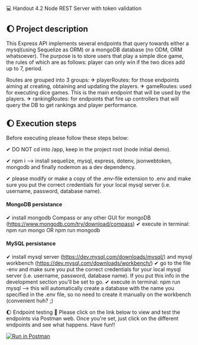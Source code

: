 💻 Handout 4.2 Node REST Server with token validation

## 🌔 Project description

This Express API implements several endpoints that query towards either a mysql(using Sequelize as ORM) or a mongoDB database (no ODM, ORM whatsoever).
The purpose is to store users that play a simple dice game, the rules of which are as follows: player can only win if the two dices add up to 7, period.

Routes are grouped into 3 groups:
✈ playerRoutes: for those endpoints aiming at creating, obtaining and updating the players.
✈ gameRoutes: used for executing dice games. This is the main endpoint that will be used by the players.
✈ rankingRoutes: for endpoints that fire up controllers that will query the DB to get rankings and player performance.

## 🌔 Execution steps

Before executing please follow these steps below:

✔ DO NOT cd into /app, keep in the project root (node initial demo).

✔ npm i --> install sequelize, mysql, express, dotenv, jsonwebtoken, mongodb and finally nodemon as a dev dependency.

✔ please modify or make a copy of the .env-file extension to .env and make sure you put the correct credentials for your local mysql server (i.e. username, password, database name).

#### MongoDB persistance

✔ install mongodb Compass or any other GUI for mongoDB (https://www.mongodb.com/try/download/compass)
✔ execute in terminal: npm run mongo OR npm run mongodb

#### MySQL persistance

✔ install mysql server (https://dev.mysql.com/downloads/mysql/) and mysql workbench (https://dev.mysql.com/downloads/workbench/)
✔ go to the file -env and make sure you put the correct credentials for your local mysql server (i.e. username, password, database name). If you put this info in the development section you'll be set to go.
✔ execute in terminal: npm run mysql --> this will automatically create a database with the name you specified in the .env file, so no need to create it manually on the workbench (convenient huh? ;)

🌔 Endpoint testing 🚀
Please click on the link below to view and test the endpoints via Postman web.
Once you're set, just click on the different endpoints and see what happens. Have fun!!

[![Run in Postman](https://run.pstmn.io/button.svg)](https://app.getpostman.com/run-collection/25968116-a9919201-a75b-410b-84f3-dc68481519ed?action=collection%2Ffork&collection-url=entityId%3D25968116-a9919201-a75b-410b-84f3-dc68481519ed%26entityType%3Dcollection%26workspaceId%3D57d04225-0c95-4842-86b9-1798df87390b)
